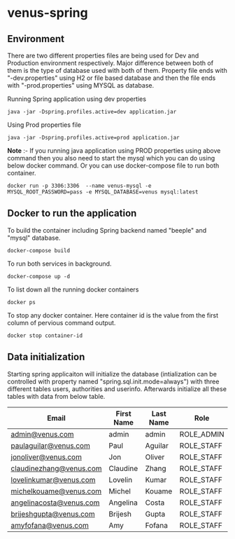 # venus-spring
## Environment 
There are two different properties files are being used for Dev and Production environment respectively. Major difference between both of them is the type of database used with both of them. Property file ends with "-dev.properties" using H2 or file based database and then the file ends with "-prod.properties" using MYSQL as database.

Running Spring application using dev properties 

```
java -jar -Dspring.profiles.active=dev application.jar
```

Using Prod properties file
```
java -jar -Dspring.profiles.active=prod application.jar
```

**Note** :- If you running java application using PROD properties using above command then you also need to start the mysql which you can do using below docker command. Or you can use docker-compose file to run both container.

```
docker run -p 3306:3306  --name venus-mysql -e MYSQL_ROOT_PASSWORD=pass -e MYSQL_DATABASE=venus mysql:latest
```

## Docker to run the application

To build the container including Spring backend named "beeple" and "mysql" database.
```
docker-compose build
```
To run both services in background.
```
docker-compose up -d
```
To list down all the running docker containers
```
docker ps
```
To stop any docker container. Here container id is the value from the first column of pervious command output.
```
docker stop container-id
```

## Data initialization

Starting spring applicaiton will initialize the database (intialization can be controlled with property named "spring.sql.init.mode=always") with three different tables users, authorities and userinfo. Afterwards initialize all these tables with data from below table.

| Email | First Name | Last Name | Role |
| --- | --- | --- | --- |
| admin@venus.com | admin | admin | ROLE_ADMIN
| paulaguilar@venus.com | Paul | Aguilar | ROLE_STAFF |
| jonoliver@venus.com | Jon | Oliver | ROLE_STAFF |
| claudinezhang@venus.com | Claudine |  Zhang | ROLE_STAFF |
| lovelinkumar@venus.com | Lovelin | Kumar | ROLE_STAFF |
| michelkouame@venus.com | Michel | Kouame | ROLE_STAFF |
| angelinacosta@venus.com | Angelina | Costa | ROLE_STAFF |
| brijeshgupta@venus.com | Brijesh | Gupta | ROLE_STAFF |
| amyfofana@venus.com | Amy | Fofana | ROLE_STAFF |
